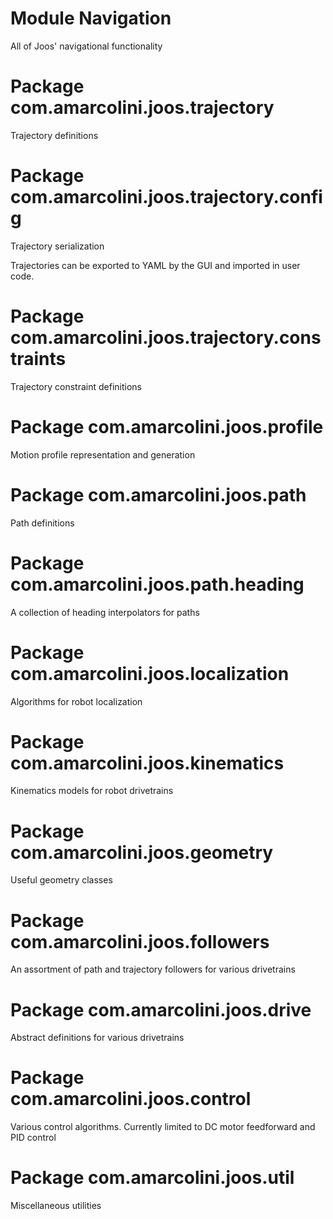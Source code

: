 # Module Navigation

All of Joos' navigational functionality

# Package com.amarcolini.joos.trajectory

Trajectory definitions

# Package com.amarcolini.joos.trajectory.config

Trajectory serialization

Trajectories can be exported to YAML by the GUI and imported in user code.

# Package com.amarcolini.joos.trajectory.constraints

Trajectory constraint definitions

# Package com.amarcolini.joos.profile

Motion profile representation and generation

# Package com.amarcolini.joos.path

Path definitions

# Package com.amarcolini.joos.path.heading

A collection of heading interpolators for paths

# Package com.amarcolini.joos.localization

Algorithms for robot localization

# Package com.amarcolini.joos.kinematics

Kinematics models for robot drivetrains

# Package com.amarcolini.joos.geometry

Useful geometry classes

# Package com.amarcolini.joos.followers

An assortment of path and trajectory followers for various drivetrains

# Package com.amarcolini.joos.drive

Abstract definitions for various drivetrains

# Package com.amarcolini.joos.control

Various control algorithms. Currently limited to DC motor feedforward and PID control

# Package com.amarcolini.joos.util

Miscellaneous utilities
